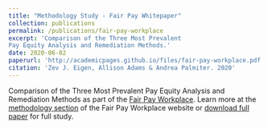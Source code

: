```yaml
---
title: "Methodology Study - Fair Pay Whitepaper"
collection: publications
permalink: /publications/fair-pay-workplace
excerpt: 'Comparison of the Three Most Prevalent
Pay Equity Analysis and Remediation Methods.'
date: 2020-06-02
paperurl: 'http://academicpages.github.io/files/fair-pay-workplace.pdf'
citation: 'Zev J. Eigen, Allison Adams & Andrea Palmiter. 2020'
---
```

Comparison of the Three Most Prevalent
Pay Equity Analysis and Remediation Methods as part of the [Fair Pay Workplace](https://fairpayworkplace.org/). Learn more at the [methodology section](https://fairpayworkplace.org/methodology/}) of the Fair Pay Workplace website or
<a href="http://academicpages.github.io/files/fair-pay-workplace.pdf" target="_blank">download full paper</a> for full study.

